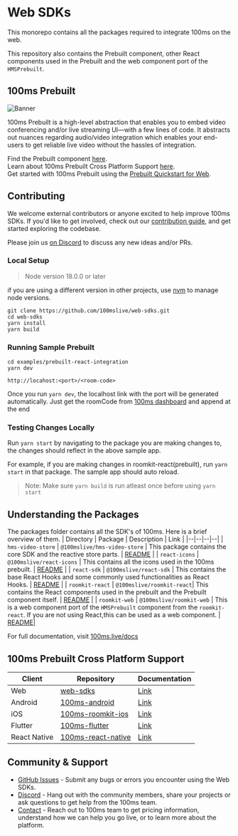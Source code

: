 
# Web SDKs

This monorepo contains all the packages required to integrate 100ms on the web.

This repository also contains the Prebuilt component, other React components used in the Prebuilt and the web component port of the `HMSPrebuilt`.

## 100ms Prebuilt

![Banner](https://github.com/adityathakurxd/web-sdks/assets/53579386/cd9a4d3f-0ebf-4f20-ae9a-1ae4ad0308c5)

100ms Prebuilt is a high-level abstraction that enables you to embed video conferencing and/or live streaming UI—with a few lines of code. It abstracts out nuances regarding audio/video integration which enables your end-users to get reliable live video without the hassles of integration. 

Find the Prebuilt component [here](./packages/react-sdk/README.md).<br>
Learn about 100ms Prebuilt Cross Platform Support [here](./#100ms-prebuilt-cross-platform-support).<br>
Get started with 100ms Prebuilt using the [Prebuilt Quickstart for Web](https://www.100ms.live/docs/javascript/v2/quickstart/prebuilt-quickstart). <br>

## Contributing
We welcome external contributors or anyone excited to help improve 100ms SDKs. If you'd like to get involved, check out our [contribution guide](./DEVELOPER.MD), and get started exploring the codebase.

Please join us [on Discord](https://discord.com/invite/kGdmszyzq2) to discuss any new ideas and/or PRs.

### Local Setup

> Node version 18.0.0 or later

if you are using a different version in other projects, use [nvm](https://github.com/nvm-sh/nvm?tab=readme-ov-file#installing-and-updating) to manage node versions.


```
git clone https://github.com/100mslive/web-sdks.git
cd web-sdks
yarn install
yarn build
```

### Running Sample Prebuilt

```
cd examples/prebuilt-react-integration
yarn dev
```

`http://locahost:<port>/<room-code>`

Once you run `yarn dev`, the localhost link with the port will be generated automatically. Just get the roomCode from [100ms dashboard](https://dashboard.100ms.live) and append at the end


### Testing Changes Locally
Run `yarn start` by navigating to the package you are making changes to, the changes should reflect in the above sample app.

For example, if you are making changes in roomkit-react(prebuilt), run `yarn start` in that package. The sample app should auto reload.

> Note: Make sure `yarn build` is run atleast once before using `yarn start`

## Understanding the Packages
The packages folder contains all the SDK's of 100ms. Here is a brief overview of them.
| Directory | Package | Description | Link |
|--|--|--|--|
| `hms-video-store`  | `@100mslive/hms-video-store` | This package contains the core SDK and the reactive store parts.  | [README](./packages/hms-video-store/README.md) |
| `react-icons`  | `@100mslive/react-icons` | This contains all the icons used in the 100ms prebuilt.  | [README](./packages/react-icons/README.md) |
| `react-sdk` | `@100mslive/react-sdk` | This contains the base React Hooks and some commonly used functionalities as React Hooks. | [README](./packages/react-sdk/README.md) |
| `roomkit-react`  | `@100mslive/roomkit-react`| This contains the React components used in the prebuilt and the Prebuilt component itself.  | [README](./packages/roomkit-react/README.md) |
| `roomkit-web` | `@100mslive/roomkit-web` | This is a web component port of the `HMSPrebuilt` component from the `roomkit-react`. If you are not using React,this can be used as a web component. | [README](./packages/roomkit-web/README.md)|

For full documentation, visit [100ms.live/docs](https://www.100ms.live/docs)


## 100ms Prebuilt Cross Platform Support
| Client | Repository | Documentation |
|--|--|--|
| Web | [web-sdks](https://github.com/100mslive/web-sdks/tree/main/packages/roomkit-react) | [Link](https://www.100ms.live/docs/javascript/v2/quickstart/prebuilt-quickstart)
| Android | [100ms-android](https://github.com/100mslive/100ms-android/tree/release-v2/room-kit) | [Link](https://www.100ms.live/docs/android/v2/quickstart/prebuilt-android)
| iOS | [100ms-roomkit-ios](https://github.com/100mslive/100ms-roomkit-ios) | [Link](https://www.100ms.live/docs/ios/v2/quickstart/prebuilt)
| Flutter | [100ms-flutter](https://github.com/100mslive/100ms-flutter/tree/main/packages/hms_room_kit)| [Link](https://www.100ms.live/docs/flutter/v2/quickstart/prebuilt)
| React Native | [100ms-react-native](https://github.com/100mslive/100ms-react-native/tree/main/packages/react-native-room-kit)| [Link](https://www.100ms.live/docs/react-native/v2/quickstart/prebuilt)

## Community & Support

-   [GitHub Issues](https://github.com/100mslive/web-sdks/issues) - Submit any bugs or errors you encounter using the Web SDKs.
-   [Discord](https://discord.com/invite/kGdmszyzq2) - Hang out with the community members, share your projects or ask questions to get help from the 100ms team.
-   [Contact](https://www.100ms.live/contact) - Reach out to 100ms team to get pricing information, understand how we can help you go live, or to learn more about the platform.
